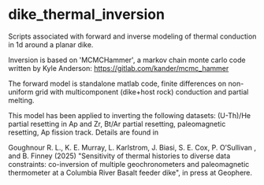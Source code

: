 # dike_thermal_inversion

Scripts associated with forward and inverse modeling of thermal conduction in 1d around a planar dike. 

Inversion is based on 'MCMCHammer', a markov chain monte carlo code written by Kyle Anderson: https://gitlab.com/kander/mcmc_hammer

The forward model is standalone matlab code, finite differences on non-uniform grid with multicomponent (dike+host rock) conduction and partial melting. 

This model has been applied to inverting the following datasets: (U-Th)/He partial resetting in Ap and Zr, Bt/Ar partial resetting, paleomagnetic resetting, Ap fission track. Details are found in 

Goughnour R. L., K. E. Murray, L. Karlstrom, J. Biasi, S. E. Cox, P. O’Sullivan , and B. Finney (2025) "Sensitivity of thermal histories to diverse data constraints: co-inversion of multiple geochronometers and paleomagnetic thermometer at a Columbia River Basalt feeder dike", in press at Geophere.



